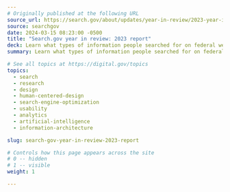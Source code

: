 ```yaml
---
# Originally published at the following URL
source_url: https://search.gov/about/updates/year-in-review/2023-year-in-review/overview.html
source: searchgov
date: 2024-03-15 08:23:00 -0500
title: "Search.gov year in review: 2023 report"
deck: Learn what types of information people searched for on federal websites in 2023, see emerging trends the team is exploring to improve customers' search experience in 2024, and check out three new updates. The data tab provides insightful summaries for 13 popular topic areas—and lists the public’s top 25 search terms, in their own words, for each.
summary: Learn what types of information people searched for on federal websites in 2023, see emerging trends the team is exploring to improve customers' search experience in 2024, and check out three new updates. The data tab provides insightful summaries for 13 popular topic areas—and lists the public’s top 25 search terms, in their own words, for each.

# See all topics at https://digital.gov/topics
topics:
  - search
  - research
  - design
  - human-centered-design
  - search-engine-optimization
  - usability
  - analytics
  - artificial-intelligence
  - information-architecture

slug: search-gov-year-in-review-2023-report

# Controls how this page appears across the site
# 0 -- hidden
# 1 -- visible
weight: 1

---
```

